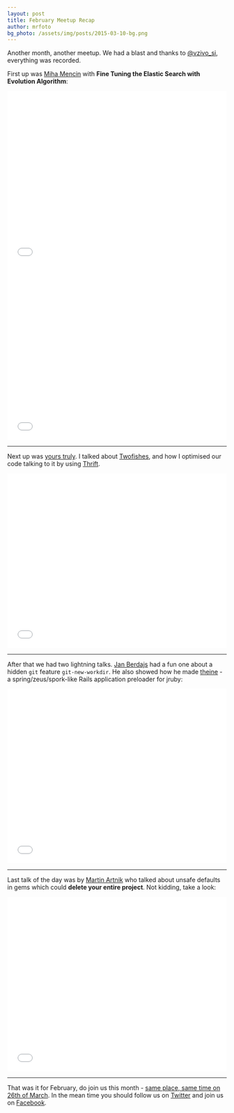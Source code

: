 ```yaml
---
layout: post
title: February Meetup Recap
author: mrfoto
bg_photo: /assets/img/posts/2015-03-10-bg.png
---
```


Another month, another meetup. We had a blast and thanks to [@vzivo_si](http://www.vzivo.si/), everything was recorded.

First up was [Miha Mencin](https://twitter.com/miha_mencin) with **Fine Tuning the Elastic Search with Evolution Algorithm**:

<iframe height="400" src="//www.youtube.com/embed/9TU11-PBCdc" frameborder="0" style="width:100%" allowfullscreen></iframe>

<iframe height="400" src="//www.slideshare.net/slideshow/embed_code/45643722" frameborder="0" style="width:100%" allowfullscreen></iframe>

***

Next up was [yours truly](https://twitter.com/mr_foto). I talked about [Twofishes](http://twofishes.net/), and how I optimised our code talking to it by using [Thrift](https://thrift.apache.org/).

<iframe height="400" src="//www.youtube.com/embed/XnreZtC87do" frameborder="0"  style="width:100%" allowfullscreen></iframe>

<script async class="speakerdeck-embed" data-id="7df3150316fe490d8557e1e5d5b84799" data-ratio="1.33333333333333" src="//speakerdeck.com/assets/embed.js"></script>

***

After that we had two lightning talks. [Jan Berdajs](https://twitter.com/mrbrdo) had a fun one about a hidden `git` feature `git-new-workdir`. He also showed how he made [theine](https://github.com/mrbrdo/theine) - a spring/zeus/spork-like Rails application preloader for jruby:

<iframe height="400" src="//www.youtube.com/embed/RA_8D2CCGh4" frameborder="0" style="width:100%" allowfullscreen></iframe>

***

Last talk of the day was by [Martin Artnik](https://twitter.com/artto) who talked about unsafe defaults in gems which could **delete your entire project**. Not kidding, take a look:

<iframe height="400" src="//www.youtube.com/embed/FyNDkA9XyvE" frameborder="0" style="width:100%" allowfullscreen></iframe>

***

That was it for February, do join us this month - [same place, same time on 26th of March](http://www.meetup.com/RubySlovenia/events/220784636/). In the mean time you should follow us on [Twitter](https://twitter.com/RubySlovenia) and join us on [Facebook](https://www.facebook.com/groups/RubySlovenia/).

